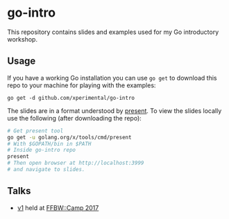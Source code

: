 # go-intro

This repository contains slides and examples used for my Go introductory workshop.

## Usage

If you have a working Go installation you can use `go get` to download this repo to your machine for playing with the examples:

```
go get -d github.com/xperimental/go-intro
```

The slides are in a format understood by [present](https://godoc.org/golang.org/x/tools/cmd/present). To view the slides locally use the following (after downloading the repo):

```bash
# Get present tool
go get -u golang.org/x/tools/cmd/present
# With $GOPATH/bin in $PATH
# Inside go-intro repo
present
# Then open browser at http://localhost:3999
# and navigate to slides.
```

## Talks

- [v1](https://github.com/xperimental/go-intro/tree/v1) held at [FFBW::Camp 2017](https://ffbsee.de/doku.php?id=events:camp)
